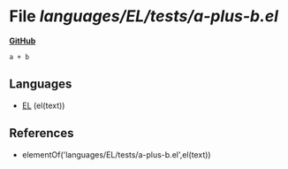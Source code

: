 # File _languages/EL/tests/a-plus-b.el_
**[GitHub](https://github.com/softlang/yas/blob/master/languages/EL/tests/a-plus-b.el)**
```
a + b
```

## Languages
* [EL](../languages/EL.md) (el(text))

## References
* elementOf('languages/EL/tests/a-plus-b.el',el(text))
